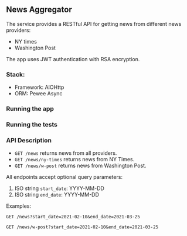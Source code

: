 ## News Aggregator

The service provides a RESTful API for getting news from different news providers:
* NY times
* Washington Post

The app uses JWT authentication with RSA encryption. 


### Stack:
* Framework: AIOHttp
* ORM: Pewee Async


### Running the app
### Running the tests


### API Description

* `GET /news` returns news from all providers.
* `GET /news/ny-times` returns news from NY Times.
* `GET /news/w-post` returns news from Washington Post.

All endpoints accept optional query parameters: 
1. ISO string `start_date`: YYYY-MM-DD 
2. ISO string `end_date`: YYYY-MM-DD

Examples: 

`GET /news?start_date=2021-02-10&end_date=2021-03-25`

`GET /news/w-post?start_date=2021-02-10&end_date=2021-03-25`
